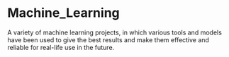 # Machine_Learning
A variety of machine learning projects, in which various tools and models have been used to give the best results and make them effective and reliable for real-life use in the future.
